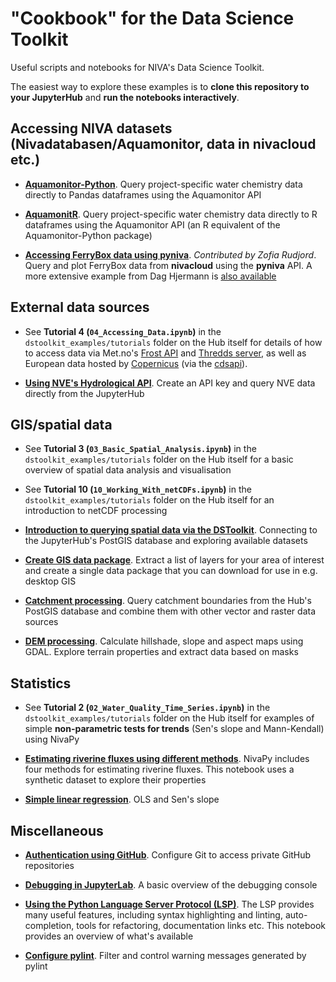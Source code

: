 # "Cookbook" for the Data Science Toolkit

Useful scripts and notebooks for NIVA's Data Science Toolkit.

The easiest way to explore these examples is to **clone this repository to your JupyterHub** and **run the notebooks interactively**. 

## Accessing NIVA datasets (Nivadatabasen/Aquamonitor, data in nivacloud etc.)

 * **[Aquamonitor-Python](https://nbviewer.jupyter.org/github/NIVANorge/Aquamonitor-Python/blob/master/examples/query_chem.ipynb)**. Query project-specific water chemistry data directly to Pandas dataframes using the Aquamonitor API
 
 * **[AquamonitR](https://nbviewer.jupyter.org/github/NIVANorge/aquamonitR/blob/main/examples/query_chem.ipynb)**. Query project-specific water chemistry data directly to R dataframes using the Aquamonitor API (an R equivalent of the Aquamonitor-Python package) 
 
 * **[Accessing FerryBox data using pyniva](https://nbviewer.jupyter.org/github/NIVANorge/dstoolkit_cookbook/blob/master/notebooks/pyniva_example.ipynb)**. *Contributed by Zofia Rudjord*. Query and plot FerryBox data from **nivacloud** using the **pyniva** API. A more extensive example from Dag Hjermann is [also available](https://nbviewer.jupyter.org/github/NIVANorge/dstoolkit_cookbook/blob/master/notebooks/pyniva_download_ferrybox.ipynb)
 
## External data sources

 * See **Tutorial 4 (`04_Accessing_Data.ipynb`)** in the `dstoolkit_examples/tutorials` folder on the Hub itself for details of how to access data via Met.no's [Frost API](https://frost.met.no/index.html) and [Thredds server](https://thredds.met.no/thredds/catalog.html), as well as European data hosted by [Copernicus](https://cds.climate.copernicus.eu/cdsapp#!/search?type=dataset) (via the [cdsapi](https://cds.climate.copernicus.eu/api-how-to)).

 * **[Using NVE's Hydrological API](https://nbviewer.jupyter.org/github/NIVANorge/dstoolkit_cookbook/blob/master/notebooks/nve_hydapi_example.ipynb)**. Create an API key and query NVE data directly from the JupyterHub
 
## GIS/spatial data

 * See **Tutorial 3 (`03_Basic_Spatial_Analysis.ipynb`)** in the `dstoolkit_examples/tutorials` folder on the Hub itself for a basic overview of spatial data analysis and visualisation
 
 * See **Tutorial 10 (`10_Working_With_netCDFs.ipynb`)** in the `dstoolkit_examples/tutorials` folder on the Hub itself for an introduction to netCDF processing

 * **[Introduction to querying spatial data via the DSToolkit](https://nbviewer.jupyter.org/github/NIVANorge/dstoolkit_cookbook/blob/master/notebooks/postgis_example.ipynb)**. Connecting to the JupyterHub's PostGIS database and exploring available datasets
 
 * **[Create GIS data package](https://nbviewer.jupyter.org/github/NIVANorge/dstoolkit_cookbook/blob/master/notebooks/create_gis_package.ipynb)**. Extract a list of layers for your area of interest and create a single data package that you can download for use in e.g. desktop GIS
 
 * **[Catchment processing](https://nbviewer.jupyter.org/github/NIVANorge/dstoolkit_cookbook/blob/master/notebooks/catchment_processing_example.ipynb)**. Query catchment boundaries from the Hub's PostGIS database and combine them with other vector and raster data sources
 
 * **[DEM processing](https://nbviewer.jupyter.org/github/NIVANorge/dstoolkit_cookbook/blob/master/notebooks/dem_processing.ipynb)**. Calculate hillshade, slope and aspect maps using GDAL. Explore terrain properties and extract data based on masks

## Statistics

 * See **Tutorial 2 (`02_Water_Quality_Time_Series.ipynb`)** in the `dstoolkit_examples/tutorials` folder on the Hub itself for examples of simple **non-parametric tests for trends** (Sen's slope and Mann-Kendall) using NivaPy

 * **[Estimating riverine fluxes using different methods](https://nbviewer.jupyter.org/github/NIVANorge/dstoolkit_cookbook/blob/master/notebooks/estimating_river_fluxes.ipynb)**. NivaPy includes four methods for estimating riverine fluxes. This notebook uses a synthetic dataset to explore their properties
 
  * **[Simple linear regression](https://nbviewer.org/github/NIVANorge/dstoolkit_cookbook/blob/master/notebooks/simple_linear_regression.ipynb)**. OLS and Sen's slope

## Miscellaneous

 * **[Authentication using GitHub](https://github.com/NIVANorge/dstoolkit_cookbook/blob/master/notebooks/github_auth.md)**. Configure Git to access private GitHub repositories
 
 * **[Debugging in JupyterLab](https://github.com/jupyterlab/debugger/blob/master/examples/index.ipynb)**. A basic overview of the debugging console
 
 * **[Using the Python Language Server Protocol (LSP)](https://github.com/jupyter-lsp/jupyterlab-lsp/blob/master/examples/Python.ipynb)**. The LSP provides many useful features, including syntax highlighting and linting, auto-completion, tools for refactoring, documentation links etc. This notebook provides an overview of what's available 
 
 * **[Configure pylint](https://github.com/NIVANorge/dstoolkit_cookbook/blob/master/notebooks/configure_pylint.md)**. Filter and control warning messages generated by pylint
